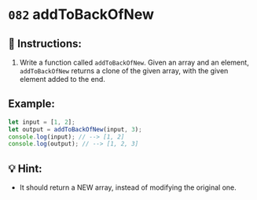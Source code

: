# `082` addToBackOfNew

## 📝 Instructions: 

1. Write a function called `addToBackOfNew`. Given an array and an element, `addToBackOfNew` returns a clone of the given array, with the given element added to the end.

## Example:

```js
let input = [1, 2];
let output = addToBackOfNew(input, 3);
console.log(input); // --> [1, 2]
console.log(output); // --> [1, 2, 3]
```

## 💡 Hint:

+ It should return a NEW array, instead of modifying the original one.
